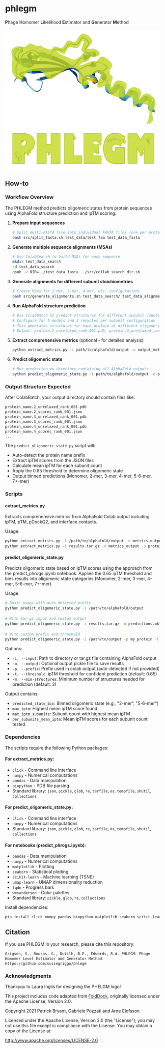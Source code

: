 # phlegm
**P**hage **H**omomer **L**ikelihood **E**stimator and **G**enerator **M**ethod 
<p align="center">
  <img src="https://github.com/susiegriggo/phlegm/blob/main/phlegm.png" width="600" title="phlegm logo" alt="phlegm logo">
</p> 

## How-to

### Workflow Overview
The PHLEGM method predicts oligomeric states from protein sequences using AlphaFold structure prediction and ipTM scoring:

1. **Prepare input sequences**
   ```bash
   # Split multi-FASTA file into individual FASTA files (one per protein)
   bash src/split_fasta.sh test_data/test.faa test_data_fasta
   ```

2. **Generate multiple sequence alignments (MSAs)**
   ```bash
   # Use ColabSearch to build MSAs for each sequence
   mkdir test_data_search
   cd test_data_search
   qsub -v DIR=../test_data_fasta ../src/collab_search_dir.sh
   ```

3. **Generate alignments for different subunit stoichiometries**
   ```bash
   # Create MSAs for 2-mer, 3-mer, 4-mer, etc. configurations
   bash src/generate_alignments.sh test_data_search/ test_data_alignments
   ```

4. **Run AlphaFold structure prediction**
   ```bash
   # Use ColabBatch to predict structures for different subunit counts
   # Configure for 5 models and 3 recycles per subunit configuration
   # This generates structures for each protein at different oligomeric states
   # Output: protein.2_unrelaxed_rank_001.pdb, protein.3_unrelaxed_rank_001.pdb, etc.
   ```

5. **Extract comprehensive metrics** (optional - for detailed analysis)
   ```bash
   python extract_metrics.py -i path/to/alphafold/output -o output_metrics
   ```

6. **Predict oligomeric state**
   ```bash
   # Run prediction on directory containing all AlphaFold outputs
   python predict_oligomeric_state.py -i path/to/alphafold/output -o predictions.pkl
   ```

### Output Structure Expected
After ColabBatch, your output directory should contain files like:
```
protein_name.2_unrelaxed_rank_001.pdb
protein_name.2_scores_rank_001.json
protein_name.3_unrelaxed_rank_001.pdb  
protein_name.3_scores_rank_001.json
protein_name.4_unrelaxed_rank_001.pdb
protein_name.4_scores_rank_001.json
...
```

The `predict_oligomeric_state.py` script will:
- Auto-detect the protein name prefix
- Extract ipTM scores from the JSON files
- Calculate mean ipTM for each subunit count
- Apply the 0.65 threshold to determine oligomeric state
- Output binned predictions (Monomer, 2-mer, 3-mer, 4-mer, 5-6-mer, 7+-mer)

### Scripts

#### extract_metrics.py
Extracts comprehensive metrics from AlphaFold Colab output including ipTM, pTM, pDockQ2, and interface contacts.

Usage:
```bash
python extract_metrics.py -i /path/to/alphafold/output -o metrics_output
python extract_metrics.py -i results.tar.gz -o metrics_output -p protein_name
```

#### predict_oligomeric_state.py
Predicts oligomeric state based on ipTM scores using the approach from the predict_phrogs.ipynb notebook. Applies the 0.65 ipTM threshold and bins results into oligomeric state categories (Monomer, 2-mer, 3-mer, 4-mer, 5-6-mer, 7+-mer).

Usage:
```bash
# Basic usage with auto-detected prefix
python predict_oligomeric_state.py -i /path/to/alphafold/output

# With tar.gz input and custom output
python predict_oligomeric_state.py -i results.tar.gz -o predictions.pkl

# With custom prefix and threshold
python predict_oligomeric_state.py -i /path/to/output -p my_protein -t 0.7 -o results.pkl
```

Options:
- `-i, --input`: Path to directory or tar.gz file containing AlphaFold output
- `-o, --output`: Optional output pickle file to save results
- `-p, --prefix`: Prefix used in colab output (auto-detected if not provided)
- `-t, --threshold`: ipTM threshold for confident prediction (default: 0.65)
- `-m, --min-structures`: Minimum number of structures needed for prediction (default: 2)

Output contains:
- `predicted_state_bin`: Binned oligomeric state (e.g., "2-mer", "5-6-mer")
- `max_iptm`: Highest mean ipTM score found
- `max_iptm_subunits`: Subunit count with highest mean ipTM
- `per_subunits_mean_iptm`: Mean ipTM scores for each subunit count tested

### Dependencies

The scripts require the following Python packages:

#### For extract_metrics.py:
- `click` - Command line interface
- `numpy` - Numerical computations
- `pandas` - Data manipulation
- `biopython` - PDB file parsing
- Standard library: `json`, `pickle`, `glob`, `re`, `tarfile`, `os`, `tempfile`, `shutil`, `collections`

#### For predict_oligomeric_state.py:
- `click` - Command line interface  
- `numpy` - Numerical computations
- Standard library: `json`, `pickle`, `glob`, `re`, `tarfile`, `os`, `tempfile`, `shutil`, `collections`

#### For notebooks (predict_phrogs.ipynb):
- `pandas` - Data manipulation
- `numpy` - Numerical computations
- `matplotlib` - Plotting
- `seaborn` - Statistical plotting
- `scikit-learn` - Machine learning (TSNE)
- `umap-learn` - UMAP dimensionality reduction
- `tqdm` - Progress bars
- `wesanderson` - Color palettes
- Standard library: `pickle`, `glob`, `re`, `collections`

Install dependencies:
```bash
pip install click numpy pandas biopython matplotlib seaborn scikit-learn umap-learn tqdm wesanderson
```

## Citation

If you use PHLEGM in your research, please cite this repository:

```
Grigson, S., Bouras, G., Dutilh, B.E., Edwards, R.A. PHLEGM: Phage Homomer Level Estimator and Generator Method. 
https://github.com/susiegriggo/phlegm
```

### Acknowledgments

Thankyou to Laura Inglis for designing the PHELGM logo! 

This project includes code adapted from [FoldDock](https://gitlab.com/ElofssonLab/FoldDock), originally licensed under the Apache License, Version 2.0.

Copyright 2021 Patrick Bryant, Gabriele Pozzati and Arne Elofsson

Licensed under the Apache License, Version 2.0 (the "License");
you may not use this file except in compliance with the License.
You may obtain a copy of the License at:

   http://www.apache.org/licenses/LICENSE-2.0

